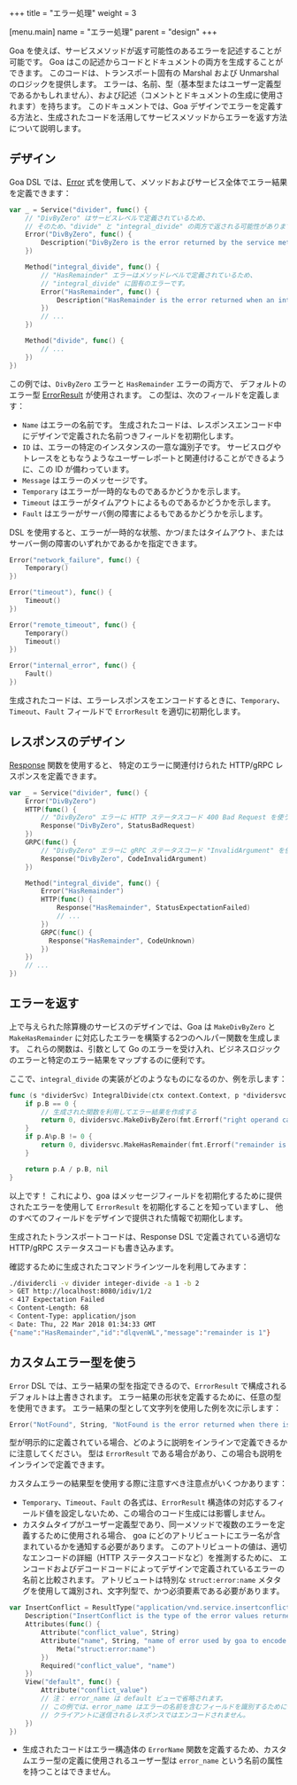 +++
title = "エラー処理"
weight = 3

[menu.main]
name = "エラー処理"
parent = "design"
+++

Goa を使えば、サービスメソッドが返す可能性のあるエラーを記述することが可能です。
Goa はこの記述からコードとドキュメントの両方を生成することができます。
このコードは、トランスポート固有の Marshal および Unmarshal のロジックを提供します。
エラーは、名前、型（基本型またはユーザー定義型であるかもしれません）、および記述（コメントとドキュメントの生成に使用されます）を持ちます。
このドキュメントでは、Goa デザインでエラーを定義する方法と、生成されたコードを活用してサービスメソッドからエラーを返す方法について説明します。

## デザイン

Goa DSL では、[Error](https://pkg.go.dev/goa.design/goa/v3/dsl#Error) 式を使用して、メソッドおよびサービス全体でエラー結果を定義できます：

```go
var _ = Service("divider", func() {
    // "DivByZero" はサービスレベルで定義されているため、
    // そのため、"divide" と "integral_divide" の両方で返される可能性があります。
    Error("DivByZero", func() {
        Description("DivByZero is the error returned by the service methods when the right operand is 0.")
    })

    Method("integral_divide", func() {
        // "HasRemainder" エラーはメソッドレベルで定義されているため、
        // "integral_divide" に固有のエラーです。
        Error("HasRemainder", func() {
            Description("HasRemainder is the error returned when an integer division has a remainder.")
        })
        // ...
    })

    Method("divide", func() {
        // ...
    })
})
```
この例では、`DivByZero` エラーと `HasRemainder` エラーの両方で、
デフォルトのエラー型 [ErrorResult](https://pkg.go.dev/goa.design/goa/v3/expr#pkg-variables) が使用されます。 
この型は、次のフィールドを定義します：

* `Name` はエラーの名前です。 生成されたコードは、レスポンスエンコード中にデザインで定義された名前つきフィールドを初期化します。
* `ID` は、エラーの特定のインスタンスの一意な識別子です。
  サービスログやトレースをともなうようなユーザーレポートと関連付けることができるように、この ID が備わっています。
* `Message` はエラーのメッセージです。
* `Temporary` はエラーが一時的なものであるかどうかを示します。
* `Timeout` はエラーがタイムアウトによるものであるかどうかを示します。
* `Fault` はエラーがサーバ側の障害によるもであるかどうかを示します。

DSL を使用すると、エラーが一時的な状態、かつ/またはタイムアウト、またはサーバー側の障害のいずれかであるかを指定できます。

```go
Error("network_failure", func() {
    Temporary()
})

Error("timeout"), func() {
    Timeout()
})

Error("remote_timeout", func() {
    Temporary()
    Timeout()
})

Error("internal_error", func() {
    Fault()
})
```
生成されたコードは、エラーレスポンスをエンコードするときに、`Temporary`、`Timeout`、`Fault` フィールドで `ErrorResult` を適切に初期化します。

## レスポンスのデザイン

[Response](https://pkg.go.dev/goa.design/goa/v3/dsl#Response) 関数を使用すると、
特定のエラーに関連付けられた HTTP/gRPC レスポンスを定義できます。

```go
var _ = Service("divider", func() {
    Error("DivByZero")
    HTTP(func() {
        // "DivByZero" エラーに HTTP ステータスコード 400 Bad Request を使う。 
        Response("DivByZero", StatusBadRequest)
    })
    GRPC(func() {
        // "DivByZero" エラーに gRPC ステータスコード "InvalidArgument" を使う。 
        Response("DivByZero", CodeInvalidArgument)
    })

    Method("integral_divide", func() {
        Error("HasRemainder")
        HTTP(func() {
            Response("HasRemainder", StatusExpectationFailed)
            // ...
        })
        GRPC(func() {
          Response("HasRemainder", CodeUnknown)
        })
    })
    // ...
})
```

## エラーを返す

上で与えられた除算機のサービスのデザインでは、Goa は `MakeDivByZero` と `MakeHasRemainder` に対応したエラーを構築する2つのヘルパー関数を生成します。
これらの関数は、引数として Go のエラーを受け入れ、ビジネスロジックのエラーと特定のエラー結果をマップするのに便利です。

ここで、`integral_divide` の実装がどのようなものになるのか、例を示します：

```go
func (s *dividerSvc) IntegralDivide(ctx context.Context, p *dividersvc.IntOperands) (int, error) {
    if p.B == 0 {
        // 生成された関数を利用してエラー結果を作成する
        return 0, dividersvc.MakeDivByZero(fmt.Errorf("right operand cannot be 0"))
    }
    if p.A%p.B != 0 {
        return 0, dividersvc.MakeHasRemainder(fmt.Errorf("remainder is %d", p.A%p.B))
    }

    return p.A / p.B, nil
}
```

以上です！
これにより、goa はメッセージフィールドを初期化するために提供されたエラーを使用して `ErrorResult` を初期化することを知っていますし、
他のすべてのフィールドをデザインで提供された情報で初期化します。

生成されたトランスポートコードは、Response DSL で定義されている適切な HTTP/gRPC ステータスコードも書き込みます。

確認するために生成されたコマンドラインツールを利用してみます：

```bash
./dividercli -v divider integer-divide -a 1 -b 2
> GET http://localhost:8080/idiv/1/2
< 417 Expectation Failed
< Content-Length: 68
< Content-Type: application/json
< Date: Thu, 22 Mar 2018 01:34:33 GMT
{"name":"HasRemainder","id":"dlqvenWL","message":"remainder is 1"}
```

## カスタムエラー型を使う

`Error` DSL では、エラー結果の型を指定できるので、`ErrorResult` で構成されるデフォルトは上書きされます。
エラー結果の形状を定義するために、任意の型を使用できます。
エラー結果の型として文字列を使用した例を次に示します：

```go
Error("NotFound", String, "NotFound is the error returned when there is no bottle with the given ID.")
```

型が明示的に定義されている場合、どのように説明をインラインで定義できるかに注意してください。
型は `ErrorResult` である場合があり、この場合も説明をインラインで定義できます。

カスタムエラーの結果型を使用する際に注意すべき注意点がいくつかあります：

* `Temporary`、`Timeout`、`Fault` の各式は、`ErrorResult` 構造体の対応するフィールド値を設定しないため、この場合のコード生成には影響しません。
* カスタムタイプがユーザー定義型であり、同一メソッドで複数のエラーを定義するために使用される場合、
   goa にどのアトリビュートにエラー名が含まれているかを通知する必要があります。
   このアトリビュートの値は、適切なエンコードの詳細（HTTP ステータスコードなど）を推測するために、
   エンコードおよびデコードコードによってデザインで定義されているエラーの名前と比較されます。
   アトリビュートは特別な `struct:error:name` メタタグを使用して識別され、文字列型で、かつ必須要素である必要があります。
   
```go
var InsertConflict = ResultType("application/vnd.service.insertconflict", func() {
    Description("InsertConflict is the type of the error values returned when insertion fails because of a conflict")
    Attributes(func() {
        Attribute("conflict_value", String)
        Attribute("name", String, "name of error used by goa to encode response", func() {
            Meta("struct:error:name")
        })
        Required("conflict_value", "name")
    })
    View("default", func() {
        Attribute("conflict_value")
        // 注： error_name は default ビューで省略されます。
        // この例では、error_name はエラーの名前を含むフィールドを識別するために使用されるアトリビュートであり、
        // クライアントに送信されるレスポンスではエンコードされません。
    })
})
```

* 生成されたコードはエラー構造体の `ErrorName` 関数を定義するため、カスタムエラー型の定義に使用されるユーザー型は `error_name` 
   という名前の属性を持つことはできません。
